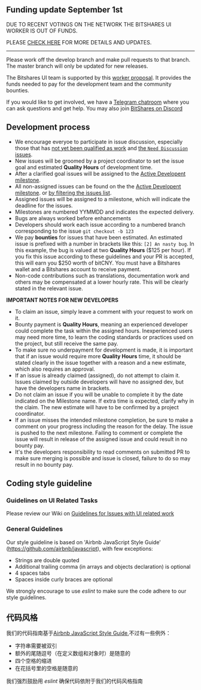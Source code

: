 ## Funding update September 1st
DUE TO RECENT VOTINGS ON THE NETWORK THE BITSHARES UI WORKER IS OUT OF FUNDS. 

PLEASE [CHECK HERE](https://github.com/bitshares/bitshares-ui/issues/3044) FOR MORE DETAILS AND UPDATES.

-----

Please work off the develop branch and make pull requests to that branch. The master branch will only be updated for new releases.

The Bitshares UI team is supported by this [worker proposal](https://www.bitshares.foundation/workers/2019-02-bitshares-ui). It provides the funds needed to pay for the development team and the community bounties.

If you would like to get involved, we have a [Telegram chatroom](https://t.me/BitSharesDEX) where you can ask questions and get help. You may also join [BitShares on Discord](https://discord.gg/GsjQfAJ)

## Development process

- We encourage everyoe to participate in issue discussion, especially those that has [not yet been qualified as work](https://github.com/bitshares/bitshares-ui/issues?q=is%3Aopen+is%3Aissue) and [the `Need Discussion` issues](https://github.com/bitshares/bitshares-ui/issues?q=is%3Aissue+is%3Aopen+label%3A%22%5B2%5D+Needs+Discussion%22).
- New issues will be groomed by a project coordinator to set the issue goal and estimated **Quality Hours** of development time.
- After a clarified goal issues will be assigned to the [Active Developent milestone](https://github.com/bitshares/bitshares-ui/milestone/52).
- All non-assigned issues can be found on the the [Active Developent milestone](https://github.com/bitshares/bitshares-ui/milestone/52). or [by filtering the issues list](https://github.com/bitshares/bitshares-ui/issues?q=is%3Aopen+is%3Aissue+milestone%3A%22Active+Development%22+no%3Aassignee).
- Assigned issues will be assigned to a milestone, which will indicate the deadline for the issues.
- Milestones are numbered YYMMDD and indicates the expected delivery.
- Bugs are always worked before enhancements
- Developers should work each issue according to a numbered branch corresponding to the issue `git checkout -b 123`
- We pay **bounties** for issues that have been estimated. An estimated issue is prefixed with a number in brackets like this: `[2] An nasty bug`. In this example, the bug is valued at two **Quality Hours** ($125 per hour). If you fix this issue according to these guidelines and your PR is accepted, this will earn you $250 worth of bitCNY. You must have a Bitshares wallet and a Bitshares account to receive payment.
- Non-code contributions such as translations, documentation work and others may be compensated at a lower hourly rate. This will be clearly stated in the relevant issue.

**IMPORTANT NOTES FOR NEW DEVELOPERS**
- To claim an issue, simply leave a comment with your request to work on it.
- Bounty payment is **Quality Hours**, meaning an experienced developer could complete the task within the assigned hours. Inexperienced users may need more time, to learn the coding standards or practices used on the project, but still receive the same pay.
- To make sure no underpayment for development is made, it is important that if an issue would require more **Quality Hours** time, it should be stated clearly in the issue together with a reason and a new estimate, which also requires an approval.
- If an issue is already claimed (assigned), do not attempt to claim it. Issues claimed by outside developers will have no assigned dev, but have the developers name in brackets.
- Do not claim an issue if you will be unable to complete it by the date indicated on the Milestone name. If extra time is expected, clarify why in the claim. The new estimate will have to be confirmed by a project coordinator.
- If an issue misses the intended milestone completion, be sure to make a comment on your progress including the reason for the delay. The issue is pushed to the next milestone. Failing to comment or complete the issue will result in release of the assigned issue and could result in no bounty pay.
- It's the developers responsibility to read comments on submitted PR to make sure merging is possible and issue is closed, failure to do so may result in no bounty pay.

## Coding style guideline

### Guidelines on UI Related Tasks
Please review our Wiki on [Guidelines for Issues with UI related work](https://github.com/bitshares/bitshares-ui/wiki/Guidelines-for-Issues-with-UI-related-work)

### General Guidelines
Our style guideline is based on 'Airbnb JavaScript Style Guide' (https://github.com/airbnb/javascript), with few exceptions:

- Strings are double quoted
- Additional trailing comma (in arrays and objects declaration) is optional
- 4 spaces tabs
- Spaces inside curly braces are optional

We strongly encourage to use _eslint_ to make sure the code adhere to our style guidelines.

## 代码风格
我们的代码指南基于[Airbnb JavaScript Style Guide](https://github.com/airbnb/javascript),不过有一些例外：

 - 字符串需要被双引
 - 额外的尾随逗号（在定义数组和对象时）是随意的
 - 四个空格的缩进
 - 在花括号里的空格是随意的

我们强烈鼓励用  _eslint_ 确保代码依附于我们的代码风格指南
